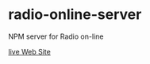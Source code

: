 # radio-online-server
NPM server for Radio on-line

[live Web Site](https://radio-online-server.herokuapp.com/)
